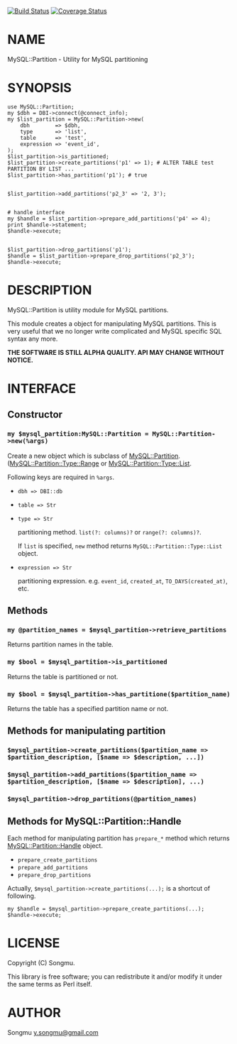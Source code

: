 [![Build Status](https://travis-ci.org/Songmu/p5-MySQL-Partition.png?branch=master)](https://travis-ci.org/Songmu/p5-MySQL-Partition) [![Coverage Status](https://coveralls.io/repos/Songmu/p5-MySQL-Partition/badge.png?branch=master)](https://coveralls.io/r/Songmu/p5-MySQL-Partition?branch=master)
# NAME

MySQL::Partition - Utility for MySQL partitioning

# SYNOPSIS

    use MySQL::Partition;
    my $dbh = DBI->connect(@connect_info);
    my $list_partition = MySQL::Partition->new(
        dbh        => $dbh,
        type       => 'list',
        table      => 'test',
        expression => 'event_id',
    );
    $list_partition->is_partitioned;
    $list_partition->create_partitions('p1' => 1); # ALTER TABLE test PARTITION BY LIST ...
    $list_partition->has_partition('p1'); # true
    

    $list_partition->add_partitions('p2_3' => '2, 3');
    

    # handle interface
    my $handle = $list_partition->prepare_add_partitions('p4' => 4);
    print $handle->statement;
    $handle->execute;
    

    $list_partition->drop_partitions('p1');
    $handle = $list_partition->prepare_drop_partitions('p2_3');
    $handle->execute;

# DESCRIPTION

MySQL::Partition is utility module for MySQL partitions.

This module creates a object for manipulating MySQL partitions.
This is very useful that we no longer write complicated and MySQL specific SQL syntax any more.

__THE SOFTWARE IS STILL ALPHA QUALITY. API MAY CHANGE WITHOUT NOTICE.__

# INTERFACE

## Constructor

### `my $mysql_partition:MySQL::Partition = MySQL::Partition->new(%args)`

Create a new object which is subclass of [MySQL::Partition](http://search.cpan.org/perldoc?MySQL::Partition).
([MySQL::Partition::Type::Range](http://search.cpan.org/perldoc?MySQL::Partition::Type::Range) or [MySQL::Partition::Type::List](http://search.cpan.org/perldoc?MySQL::Partition::Type::List).

Following keys are required in `%args`.

- `dbh => DBI::db`
- `table => Str`
- `type => Str`

    partitioning method. `list(?: columns)?` or `range(?: columns)?`.

    If `list` is specified, `new` method returns `MySQL::Partition::Type::List` object.

- `expression => Str`

    partitioning expression. e.g. `event_id`, `created_at`, `TO_DAYS(created_at)`, etc.

## Methods

### `my @partition_names = $mysql_partition->retrieve_partitions`

Returns partition names in the table.

### `my $bool = $mysql_partition->is_partitioned`

Returns the table is partitioned or not.

### `my $bool = $mysql_partition->has_partitione($partition_name)`

Returns the table has a specified partition name or not.

## Methods for manipulating partition

### `$mysql_partition->create_partitions($partition_name => $partition_description, [$name => $description, ...])`

### `$mysql_partition->add_partitions($partition_name => $partition_description, [$name => $description], ...)`

### `$mysql_partition->drop_partitions(@partition_names)`

## Methods for MySQL::Partition::Handle

Each method for manipulating partition has `prepare_*` method which returns [MySQL::Partition::Handle](http://search.cpan.org/perldoc?MySQL::Partition::Handle) object.

- `prepare_create_partitions`
- `prepare_add_partitions`
- `prepare_drop_partitions`

Actually, `$mysql_partition->create_partitions(...);` is a shortcut of following.

    my $handle = $mysql_partition->prepare_create_partitions(...);
    $handle->execute;

# LICENSE

Copyright (C) Songmu.

This library is free software; you can redistribute it and/or modify
it under the same terms as Perl itself.

# AUTHOR

Songmu <y.songmu@gmail.com>
